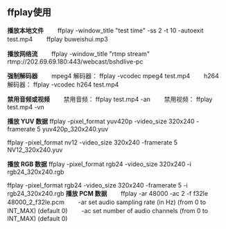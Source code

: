 ## ffplay使用

**播放本地文件**
　　ffplay -window_title "test time" -ss 2 -t 10 -autoexit test.mp4
　　ffplay buweishui.mp3

**播放网络流**
　　ffplay -window_title "rtmp stream" rtmp://202.69.69.180:443/webcast/bshdlive-pc

**强制解码器**
　　mpeg4 解码器： ffplay -vcodec mpeg4 test.mp4
　　h264 解码器： ffplay -vcodec h264 test.mp4

**禁用音频或视频**
　　禁用音频： ffplay test.mp4 -an
　　禁用视频： ffplay test.mp4 -vn

**播放 YUV 数据**
ffplay -pixel_format yuv420p -video_size 320x240 -framerate 5 yuv420p_320x240.yuv

ffplay -pixel_format nv12 -video_size 320x240 -framerate 5 NV12_320x240.yuv

**播放 RGB 数据**
ffplay -pixel_format rgb24 -video_size 320x240 -i rgb24_320x240.rgb

ffplay -pixel_format rgb24 -video_size 320x240 -framerate 5 -i rgb24_320x240.rgb
**播放 PCM 数据**
　　ffplay -ar 48000 -ac 2 -f f32le 48000_2_f32le.pcm
　　-ar set audio sampling rate (in Hz) (from 0 to INT_MAX) (default 0)
　　-ac set number of audio channels (from 0 to INT_MAX) (default 0)
